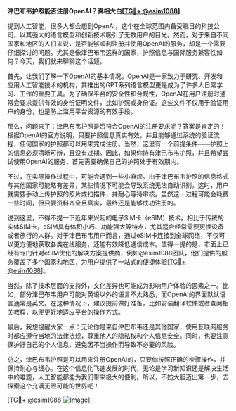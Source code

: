**津巴布韦护照能否注册OpenAI？真相大白[[TG💪+ @esim1088](https://t.me/s/esim1088)]**

提到人工智能，很多人都会想到OpenAI，这个在全球范围内备受瞩目的科技公司，以其强大的语言模型和创新技术吸引了无数用户的目光。然而，对于来自不同国家和地区的人们来说，是否能够顺利注册并使用OpenAI的服务，却是一个需要仔细探讨的问题。尤其是像津巴布韦这样的国家，护照信息与国际服务兼容性如何？今天，我们就来聊聊这个话题。

首先，让我们了解一下OpenAI的基本情况。OpenAI是一家致力于研究、开发和应用人工智能技术的机构，其推出的GPT系列语言模型更是成为了许多人日常学习、工作的重要工具。为了确保平台的安全性和合规性，OpenAI在用户注册时通常会要求提供有效的身份证明文件，比如护照或身份证。这些文件不仅用于验证用户的身份，也是防止滥用平台资源的有效手段。

那么，问题来了：津巴布韦护照是否符合OpenAI的注册要求呢？答案是肯定的！根据OpenAI的官方说明，只要护照信息真实有效，并且能够通过系统的验证流程，任何国家的护照都可以用来完成注册。当然，这里有一个前提条件——护照上的信息必须清晰可辨，且没有过期。因此，如果你持有津巴布韦护照，并且希望尝试使用OpenAI的服务，首先需要确保自己的护照处于有效期内。

不过，在实际操作过程中，可能会遇到一些小麻烦。由于津巴布韦护照的信息格式与其他国家可能略有差异，某些情况下可能会导致系统无法自动识别。这时，用户就需要手动上传护照的照片或扫描件，并耐心等待审核。虽然这一过程可能会耗费一些时间，但只要资料齐全且真实，最终还是能够成功注册的。

说到这里，不得不提一下近年来兴起的电子SIM卡（eSIM）技术。相比于传统的实体SIM卡，eSIM具有体积小巧、功能强大等特点，尤其适合经常需要更换设备或者旅行的人群。对于津巴布韦用户而言，通过eSIM卡连接到全球网络，不仅可以更方便地获取各类在线服务，还能有效降低通信成本。值得一提的是，市面上已经有专门针对eSIM优化的解决方案提供商，例如@esim1088团队，他们提供的服务覆盖了多个国家和地区，为用户提供了一站式的便捷体验[[TG💪+ @esim1088](https://t.me/s/esim1088)]。

当然，除了技术层面的支持外，文化差异也可能成为影响用户体验的因素之一。比如，部分津巴布韦用户可能对英语以外的语言不太熟悉，而OpenAI的界面默认语言通常是英文。在这种情况下，建议提前做好准备，比如安装翻译软件或者查阅相关教程，以便更好地适应平台的操作方式。

最后，我想提醒大家一点：无论你是来自津巴布韦还是其他国家，使用互联网服务时都应遵守当地的法律法规，尊重他人的隐私权和个人信息安全。同时，也要注意保护好自己的个人信息，避免因不当操作而导致不必要的风险。

总之，津巴布韦护照是可以用来注册OpenAI的，只要你按照正确的步骤操作，并保持耐心与细心。在这个信息化飞速发展的时代，无论是学习新知识还是解决生活中的难题，人工智能都能为我们带来极大的便利。所以，不妨大胆迈出第一步，去探索这个充满无限可能的世界吧！

[[TG💪+ @esim1088](https://t.me/s/esim1088) ![Image](https://i.postimg.cc/4NQfJmqS/Snipaste-2025-05-13-00-14-12.png)]